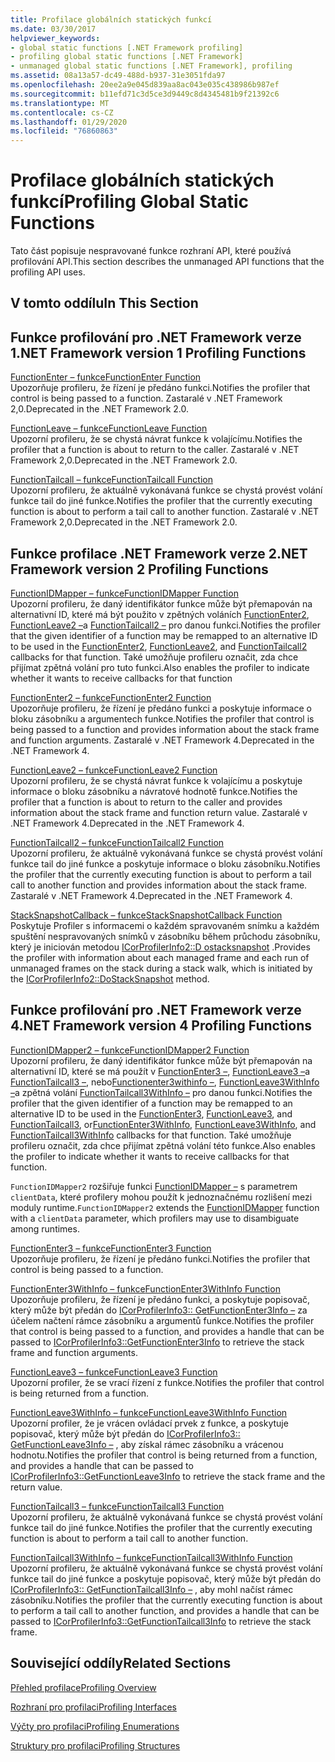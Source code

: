 ```yaml
---
title: Profilace globálních statických funkcí
ms.date: 03/30/2017
helpviewer_keywords:
- global static functions [.NET Framework profiling]
- profiling global static functions [.NET Framework]
- unmanaged global static functions [.NET Framework], profiling
ms.assetid: 08a13a57-dc49-488d-b937-31e3051fda97
ms.openlocfilehash: 20ee2a9e045d839aa8ac043e035c438986b987ef
ms.sourcegitcommit: b11efd71c3d5ce3d9449c8d4345481b9f21392c6
ms.translationtype: MT
ms.contentlocale: cs-CZ
ms.lasthandoff: 01/29/2020
ms.locfileid: "76860863"
---
```

# <a name="profiling-global-static-functions"></a><span data-ttu-id="b5516-102">Profilace globálních statických funkcí</span><span class="sxs-lookup"><span data-stu-id="b5516-102">Profiling Global Static Functions</span></span>
<span data-ttu-id="b5516-103">Tato část popisuje nespravované funkce rozhraní API, které používá profilování API.</span><span class="sxs-lookup"><span data-stu-id="b5516-103">This section describes the unmanaged API functions that the profiling API uses.</span></span>  
  
## <a name="in-this-section"></a><span data-ttu-id="b5516-104">V tomto oddílu</span><span class="sxs-lookup"><span data-stu-id="b5516-104">In This Section</span></span>  
  
## <a name="net-framework-version-1-profiling-functions"></a><span data-ttu-id="b5516-105">Funkce profilování pro .NET Framework verze 1</span><span class="sxs-lookup"><span data-stu-id="b5516-105">.NET Framework version 1 Profiling Functions</span></span>  
 [<span data-ttu-id="b5516-106">FunctionEnter – funkce</span><span class="sxs-lookup"><span data-stu-id="b5516-106">FunctionEnter Function</span></span>](functionenter-function.md)  
 <span data-ttu-id="b5516-107">Upozorňuje profileru, že řízení je předáno funkci.</span><span class="sxs-lookup"><span data-stu-id="b5516-107">Notifies the profiler that control is being passed to a function.</span></span> <span data-ttu-id="b5516-108">Zastaralé v .NET Framework 2,0.</span><span class="sxs-lookup"><span data-stu-id="b5516-108">Deprecated in the .NET Framework 2.0.</span></span>  
  
 [<span data-ttu-id="b5516-109">FunctionLeave – funkce</span><span class="sxs-lookup"><span data-stu-id="b5516-109">FunctionLeave Function</span></span>](functionleave-function.md)  
 <span data-ttu-id="b5516-110">Upozorní profileru, že se chystá návrat funkce k volajícímu.</span><span class="sxs-lookup"><span data-stu-id="b5516-110">Notifies the profiler that a function is about to return to the caller.</span></span> <span data-ttu-id="b5516-111">Zastaralé v .NET Framework 2,0.</span><span class="sxs-lookup"><span data-stu-id="b5516-111">Deprecated in the .NET Framework 2.0.</span></span>  
  
 [<span data-ttu-id="b5516-112">FunctionTailcall – funkce</span><span class="sxs-lookup"><span data-stu-id="b5516-112">FunctionTailcall Function</span></span>](functiontailcall-function.md)  
 <span data-ttu-id="b5516-113">Upozorní profileru, že aktuálně vykonávaná funkce se chystá provést volání funkce tail do jiné funkce.</span><span class="sxs-lookup"><span data-stu-id="b5516-113">Notifies the profiler that the currently executing function is about to perform a tail call to another function.</span></span> <span data-ttu-id="b5516-114">Zastaralé v .NET Framework 2,0.</span><span class="sxs-lookup"><span data-stu-id="b5516-114">Deprecated in the .NET Framework 2.0.</span></span>  
  
## <a name="net-framework-version-2-profiling-functions"></a><span data-ttu-id="b5516-115">Funkce profilace .NET Framework verze 2</span><span class="sxs-lookup"><span data-stu-id="b5516-115">.NET Framework version 2 Profiling Functions</span></span>  
 [<span data-ttu-id="b5516-116">FunctionIDMapper – funkce</span><span class="sxs-lookup"><span data-stu-id="b5516-116">FunctionIDMapper Function</span></span>](functionidmapper-function.md)  
 <span data-ttu-id="b5516-117">Upozorní profileru, že daný identifikátor funkce může být přemapován na alternativní ID, které má být použito v zpětných voláních [FunctionEnter2](functionenter2-function.md), [FunctionLeave2 –](functionleave2-function.md)a [FunctionTailcall2 –](functiontailcall2-function.md) pro danou funkci.</span><span class="sxs-lookup"><span data-stu-id="b5516-117">Notifies the profiler that the given identifier of a function may be remapped to an alternative ID to be used in the [FunctionEnter2](functionenter2-function.md), [FunctionLeave2](functionleave2-function.md), and [FunctionTailcall2](functiontailcall2-function.md) callbacks for that function.</span></span> <span data-ttu-id="b5516-118">Také umožňuje profileru označit, zda chce přijímat zpětná volání pro tuto funkci.</span><span class="sxs-lookup"><span data-stu-id="b5516-118">Also enables the profiler to indicate whether it wants to receive callbacks for that function</span></span>  
  
 [<span data-ttu-id="b5516-119">FunctionEnter2 – funkce</span><span class="sxs-lookup"><span data-stu-id="b5516-119">FunctionEnter2 Function</span></span>](functionenter2-function.md)  
 <span data-ttu-id="b5516-120">Upozorňuje profileru, že řízení je předáno funkci a poskytuje informace o bloku zásobníku a argumentech funkce.</span><span class="sxs-lookup"><span data-stu-id="b5516-120">Notifies the profiler that control is being passed to a function and provides information about the stack frame and function arguments.</span></span> <span data-ttu-id="b5516-121">Zastaralé v .NET Framework 4.</span><span class="sxs-lookup"><span data-stu-id="b5516-121">Deprecated in the .NET Framework 4.</span></span>  
  
 [<span data-ttu-id="b5516-122">FunctionLeave2 – funkce</span><span class="sxs-lookup"><span data-stu-id="b5516-122">FunctionLeave2 Function</span></span>](functionleave2-function.md)  
 <span data-ttu-id="b5516-123">Upozorní profileru, že se chystá návrat funkce k volajícímu a poskytuje informace o bloku zásobníku a návratové hodnotě funkce.</span><span class="sxs-lookup"><span data-stu-id="b5516-123">Notifies the profiler that a function is about to return to the caller and provides information about the stack frame and function return value.</span></span> <span data-ttu-id="b5516-124">Zastaralé v .NET Framework 4.</span><span class="sxs-lookup"><span data-stu-id="b5516-124">Deprecated in the .NET Framework 4.</span></span>  
  
 [<span data-ttu-id="b5516-125">FunctionTailcall2 – funkce</span><span class="sxs-lookup"><span data-stu-id="b5516-125">FunctionTailcall2 Function</span></span>](functiontailcall2-function.md)  
 <span data-ttu-id="b5516-126">Upozorní profileru, že aktuálně vykonávaná funkce se chystá provést volání funkce tail do jiné funkce a poskytuje informace o bloku zásobníku.</span><span class="sxs-lookup"><span data-stu-id="b5516-126">Notifies the profiler that the currently executing function is about to perform a tail call to another function and provides information about the stack frame.</span></span> <span data-ttu-id="b5516-127">Zastaralé v .NET Framework 4.</span><span class="sxs-lookup"><span data-stu-id="b5516-127">Deprecated in the .NET Framework 4.</span></span>  
  
 [<span data-ttu-id="b5516-128">StackSnapshotCallback – funkce</span><span class="sxs-lookup"><span data-stu-id="b5516-128">StackSnapshotCallback Function</span></span>](stacksnapshotcallback-function.md)  
 <span data-ttu-id="b5516-129">Poskytuje Profiler s informacemi o každém spravovaném snímku a každém spuštění nespravovaných snímků v zásobníku během průchodu zásobníku, který je iniciován metodou [ICorProfilerInfo2::D ostacksnapshot](icorprofilerinfo2-dostacksnapshot-method.md) .</span><span class="sxs-lookup"><span data-stu-id="b5516-129">Provides the profiler with information about each managed frame and each run of unmanaged frames on the stack during a stack walk, which is initiated by the [ICorProfilerInfo2::DoStackSnapshot](icorprofilerinfo2-dostacksnapshot-method.md) method.</span></span>  
  
## <a name="net-framework-version-4-profiling-functions"></a><span data-ttu-id="b5516-130">Funkce profilování pro .NET Framework verze 4</span><span class="sxs-lookup"><span data-stu-id="b5516-130">.NET Framework version 4 Profiling Functions</span></span>  
 [<span data-ttu-id="b5516-131">FunctionIDMapper2 – funkce</span><span class="sxs-lookup"><span data-stu-id="b5516-131">FunctionIDMapper2 Function</span></span>](functionidmapper2-function.md)  
 <span data-ttu-id="b5516-132">Upozorní profileru, že daný identifikátor funkce může být přemapován na alternativní ID, které se má použít v [FunctionEnter3 –](functionenter3-function.md), [FunctionLeave3 –](functionleave3-function.md)a [FunctionTailcall3 –](functiontailcall3-function.md), nebo[Functionenter3withinfo –](functionenter3withinfo-function.md), [FunctionLeave3WithInfo –](functionleave3withinfo-function.md)a zpětná volání [FunctionTailcall3WithInfo –](functiontailcall3withinfo-function.md) pro danou funkci.</span><span class="sxs-lookup"><span data-stu-id="b5516-132">Notifies the profiler that the given identifier of a function may be remapped to an alternative ID to be used in the [FunctionEnter3](functionenter3-function.md), [FunctionLeave3](functionleave3-function.md), and [FunctionTailcall3](functiontailcall3-function.md), or[FunctionEnter3WithInfo](functionenter3withinfo-function.md), [FunctionLeave3WithInfo](functionleave3withinfo-function.md), and [FunctionTailcall3WithInfo](functiontailcall3withinfo-function.md) callbacks for that function.</span></span> <span data-ttu-id="b5516-133">Také umožňuje profileru označit, zda chce přijímat zpětná volání této funkce.</span><span class="sxs-lookup"><span data-stu-id="b5516-133">Also enables the profiler to indicate whether it wants to receive callbacks for that function.</span></span>  
  
 <span data-ttu-id="b5516-134">`FunctionIDMapper2` rozšiřuje funkci [FunctionIDMapper –](functionidmapper-function.md) s parametrem `clientData`, které profilery mohou použít k jednoznačnému rozlišení mezi moduly runtime.</span><span class="sxs-lookup"><span data-stu-id="b5516-134">`FunctionIDMapper2` extends the [FunctionIDMapper](functionidmapper-function.md) function with a `clientData` parameter, which profilers may use to disambiguate among runtimes.</span></span>  
  
 [<span data-ttu-id="b5516-135">FunctionEnter3 – funkce</span><span class="sxs-lookup"><span data-stu-id="b5516-135">FunctionEnter3 Function</span></span>](functionenter3-function.md)  
 <span data-ttu-id="b5516-136">Upozorňuje profileru, že řízení je předáno funkci.</span><span class="sxs-lookup"><span data-stu-id="b5516-136">Notifies the profiler that control is being passed to a function.</span></span>  
  
 [<span data-ttu-id="b5516-137">FunctionEnter3WithInfo – funkce</span><span class="sxs-lookup"><span data-stu-id="b5516-137">FunctionEnter3WithInfo Function</span></span>](functionenter3withinfo-function.md)  
 <span data-ttu-id="b5516-138">Upozorňuje profileru, že řízení je předáno funkci, a poskytuje popisovač, který může být předán do [ICorProfilerInfo3:: GetFunctionEnter3Info –](icorprofilerinfo3-getfunctionenter3info-method.md) za účelem načtení rámce zásobníku a argumentů funkce.</span><span class="sxs-lookup"><span data-stu-id="b5516-138">Notifies the profiler that control is being passed to a function, and provides a handle that can be passed to [ICorProfilerInfo3::GetFunctionEnter3Info](icorprofilerinfo3-getfunctionenter3info-method.md) to retrieve the stack frame and function arguments.</span></span>  
  
 [<span data-ttu-id="b5516-139">FunctionLeave3 – funkce</span><span class="sxs-lookup"><span data-stu-id="b5516-139">FunctionLeave3 Function</span></span>](functionleave3-function.md)  
 <span data-ttu-id="b5516-140">Upozorní profiler, že se vrací řízení z funkce.</span><span class="sxs-lookup"><span data-stu-id="b5516-140">Notifies the profiler that control is being returned from a function.</span></span>  
  
 [<span data-ttu-id="b5516-141">FunctionLeave3WithInfo – funkce</span><span class="sxs-lookup"><span data-stu-id="b5516-141">FunctionLeave3WithInfo Function</span></span>](functionleave3withinfo-function.md)  
 <span data-ttu-id="b5516-142">Upozorní profiler, že je vrácen ovládací prvek z funkce, a poskytuje popisovač, který může být předán do [ICorProfilerInfo3:: GetFunctionLeave3Info –](icorprofilerinfo3-getfunctionleave3info-method.md) , aby získal rámec zásobníku a vrácenou hodnotu.</span><span class="sxs-lookup"><span data-stu-id="b5516-142">Notifies the profiler that control is being returned from a function, and provides a handle that can be passed to [ICorProfilerInfo3::GetFunctionLeave3Info](icorprofilerinfo3-getfunctionleave3info-method.md) to retrieve the stack frame and the return value.</span></span>  
  
 [<span data-ttu-id="b5516-143">FunctionTailcall3 – funkce</span><span class="sxs-lookup"><span data-stu-id="b5516-143">FunctionTailcall3 Function</span></span>](functiontailcall3-function.md)  
 <span data-ttu-id="b5516-144">Upozorní profileru, že aktuálně vykonávaná funkce se chystá provést volání funkce tail do jiné funkce.</span><span class="sxs-lookup"><span data-stu-id="b5516-144">Notifies the profiler that the currently executing function is about to perform a tail call to another function.</span></span>  
  
 [<span data-ttu-id="b5516-145">FunctionTailcall3WithInfo – funkce</span><span class="sxs-lookup"><span data-stu-id="b5516-145">FunctionTailcall3WithInfo Function</span></span>](functiontailcall3withinfo-function.md)  
 <span data-ttu-id="b5516-146">Upozorní profileru, že aktuálně vykonávaná funkce se chystá provést volání funkce tail do jiné funkce a poskytuje popisovač, který může být předán do [ICorProfilerInfo3:: GetFunctionTailcall3Info –](icorprofilerinfo3-getfunctiontailcall3info-method.md) , aby mohl načíst rámec zásobníku.</span><span class="sxs-lookup"><span data-stu-id="b5516-146">Notifies the profiler that the currently executing function is about to perform a tail call to another function, and provides a handle that can be passed to [ICorProfilerInfo3::GetFunctionTailcall3Info](icorprofilerinfo3-getfunctiontailcall3info-method.md) to retrieve the stack frame.</span></span>  
  
## <a name="related-sections"></a><span data-ttu-id="b5516-147">Související oddíly</span><span class="sxs-lookup"><span data-stu-id="b5516-147">Related Sections</span></span>  
 [<span data-ttu-id="b5516-148">Přehled profilace</span><span class="sxs-lookup"><span data-stu-id="b5516-148">Profiling Overview</span></span>](profiling-overview.md)  
  
 [<span data-ttu-id="b5516-149">Rozhraní pro profilaci</span><span class="sxs-lookup"><span data-stu-id="b5516-149">Profiling Interfaces</span></span>](profiling-interfaces.md)  
  
 [<span data-ttu-id="b5516-150">Výčty pro profilaci</span><span class="sxs-lookup"><span data-stu-id="b5516-150">Profiling Enumerations</span></span>](profiling-enumerations.md)  
  
 [<span data-ttu-id="b5516-151">Struktury pro profilaci</span><span class="sxs-lookup"><span data-stu-id="b5516-151">Profiling Structures</span></span>](profiling-structures.md)
